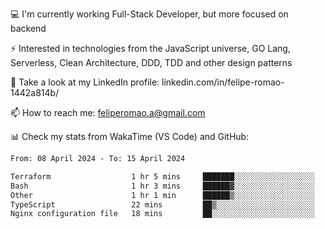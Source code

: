 💻 I'm currently working Full-Stack Developer, but more focused on backend

⚡ Interested in technologies from the JavaScript universe, GO Lang, Serverless, Clean Architecture, DDD, TDD and other design patterns

👥 Take a look at my LinkedIn profile: linkedin.com/in/felipe-romao-1442a814b/

📫 How to reach me: feliperomao.a@gmail.com

📊 Check my stats from WakaTime (VS Code) and GitHub:

<!--START_SECTION:waka-->

```txt
From: 08 April 2024 - To: 15 April 2024

Terraform                  1 hr 5 mins     ███████░░░░░░░░░░░░░░░░░░   27.49 %
Bash                       1 hr 3 mins     ██████▓░░░░░░░░░░░░░░░░░░   26.56 %
Other                      1 hr 1 min      ██████▒░░░░░░░░░░░░░░░░░░   25.46 %
TypeScript                 22 mins         ██▒░░░░░░░░░░░░░░░░░░░░░░   09.52 %
Nginx configuration file   18 mins         ██░░░░░░░░░░░░░░░░░░░░░░░   07.70 %
```

<!--END_SECTION:waka-->
